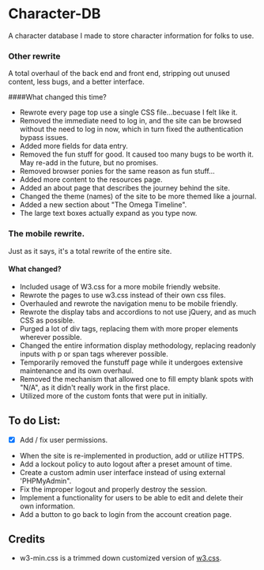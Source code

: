 # Character-DB

A character database I made to store character information for folks to use.

### Other rewrite
A total overhaul of the back end and front end, stripping out unused content, less bugs, and a better interface.

####What changed this time?
- Rewrote every page top use a single CSS file...becuase I felt like it.
- Removed the immediate need to log in, and the site can be browsed without the need to log in now, which in turn fixed the authentication bypass issues.
- Added more fields for data entry.
- Removed the fun stuff for good. It caused too many bugs to be worth it.  May re-add in the future, but no promises.
- Removed browser ponies for the same reason as fun stuff...
- Added more content to the resources page.
- Added an about page that describes the journey behind the site.
- Changed the theme (names) of the site to be more themed like a journal.
- Added a new section about "The Omega Timeline".
- The large text boxes actually expand as you type now. 




### The mobile rewrite.
Just as it says, it's a total rewrite of the entire site.
#### What changed? 
- Included usage of W3.css for a more mobile friendly website.
- Rewrote the pages to use w3.css instead of their own css files.
- Overhauled and rewrote the navigation menu to be mobile friendly.
- Rewrote the display tabs and accordions to not use jQuery, and as much CSS as possible.
- Purged a lot of div tags, replacing them with more proper elements wherever possible.
- Changed the entire information display methodology, replacing readonly inputs with p or span tags wherever possible.
- Temporarily removed the funstuff page while it undergoes extensive maintenance and its own overhaul.
- Removed the mechanism that allowed one to fill empty blank spots with "N/A", as it didn't really work in the first place.
- Utilized more of the custom fonts that were put in initially. 



 ## To do List:
 - [x] Add / fix user permissions.
 - When the site is re-implemented in production, add or utilize HTTPS.
 - Add a lockout policy to auto logout after a preset amount of time.
 - Create a custom admin user interface instead of using external 'PHPMyAdmin".
 - Fix the improper logout and properly destroy the session.
 - Implement a functionality for users to be able to edit and delete their own information.
 - Add a button to go back to login from the account creation page. 
 

## Credits
- w3-min.css is a trimmed down customized version of [w3.css](https://www.w3schools.com/w3css/w3css_downloads.asp).